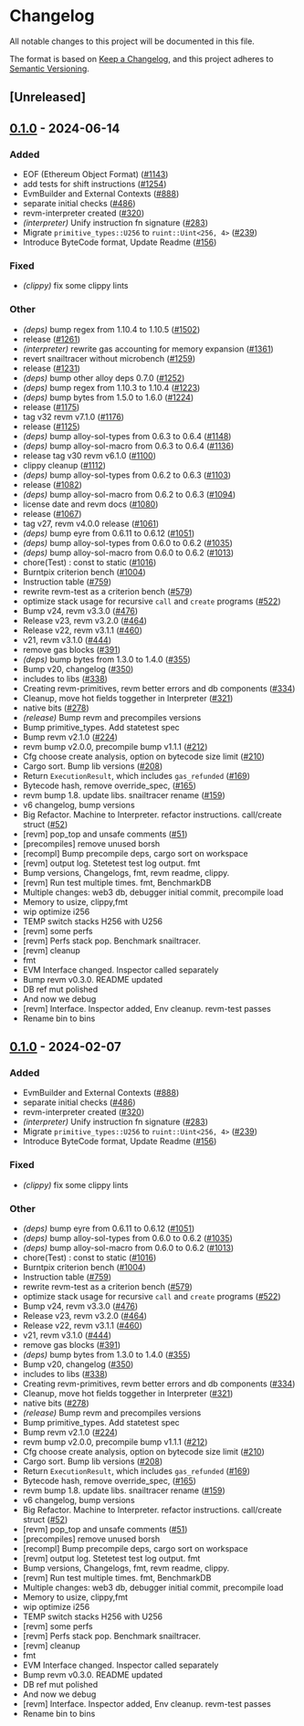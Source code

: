 # Changelog
All notable changes to this project will be documented in this file.

The format is based on [Keep a Changelog](https://keepachangelog.com/en/1.0.0/),
and this project adheres to [Semantic Versioning](https://semver.org/spec/v2.0.0.html).

## [Unreleased]

## [0.1.0](https://github.com/huyhuynh3103/revm/releases/tag/revm-test-v0.1.0) - 2024-06-14

### Added
- EOF (Ethereum Object Format) ([#1143](https://github.com/huyhuynh3103/revm/pull/1143))
- add tests for shift instructions ([#1254](https://github.com/huyhuynh3103/revm/pull/1254))
- EvmBuilder and External Contexts ([#888](https://github.com/huyhuynh3103/revm/pull/888))
- separate initial checks ([#486](https://github.com/huyhuynh3103/revm/pull/486))
- revm-interpreter created ([#320](https://github.com/huyhuynh3103/revm/pull/320))
- *(interpreter)* Unify instruction fn signature ([#283](https://github.com/huyhuynh3103/revm/pull/283))
- Migrate `primitive_types::U256` to `ruint::Uint<256, 4>` ([#239](https://github.com/huyhuynh3103/revm/pull/239))
- Introduce ByteCode format, Update Readme ([#156](https://github.com/huyhuynh3103/revm/pull/156))

### Fixed
- *(clippy)* fix some clippy lints

### Other
- *(deps)* bump regex from 1.10.4 to 1.10.5 ([#1502](https://github.com/huyhuynh3103/revm/pull/1502))
- release ([#1261](https://github.com/huyhuynh3103/revm/pull/1261))
- *(interpreter)* rewrite gas accounting for memory expansion ([#1361](https://github.com/huyhuynh3103/revm/pull/1361))
- revert snailtracer without microbench ([#1259](https://github.com/huyhuynh3103/revm/pull/1259))
- release ([#1231](https://github.com/huyhuynh3103/revm/pull/1231))
- *(deps)* bump other alloy deps 0.7.0 ([#1252](https://github.com/huyhuynh3103/revm/pull/1252))
- *(deps)* bump regex from 1.10.3 to 1.10.4 ([#1223](https://github.com/huyhuynh3103/revm/pull/1223))
- *(deps)* bump bytes from 1.5.0 to 1.6.0 ([#1224](https://github.com/huyhuynh3103/revm/pull/1224))
- release ([#1175](https://github.com/huyhuynh3103/revm/pull/1175))
- tag v32 revm v7.1.0 ([#1176](https://github.com/huyhuynh3103/revm/pull/1176))
- release ([#1125](https://github.com/huyhuynh3103/revm/pull/1125))
- *(deps)* bump alloy-sol-types from 0.6.3 to 0.6.4 ([#1148](https://github.com/huyhuynh3103/revm/pull/1148))
- *(deps)* bump alloy-sol-macro from 0.6.3 to 0.6.4 ([#1136](https://github.com/huyhuynh3103/revm/pull/1136))
- release tag v30 revm v6.1.0 ([#1100](https://github.com/huyhuynh3103/revm/pull/1100))
- clippy cleanup ([#1112](https://github.com/huyhuynh3103/revm/pull/1112))
- *(deps)* bump alloy-sol-types from 0.6.2 to 0.6.3 ([#1103](https://github.com/huyhuynh3103/revm/pull/1103))
- release ([#1082](https://github.com/huyhuynh3103/revm/pull/1082))
- *(deps)* bump alloy-sol-macro from 0.6.2 to 0.6.3 ([#1094](https://github.com/huyhuynh3103/revm/pull/1094))
- license date and revm docs ([#1080](https://github.com/huyhuynh3103/revm/pull/1080))
- release ([#1067](https://github.com/huyhuynh3103/revm/pull/1067))
- tag v27, revm v4.0.0 release ([#1061](https://github.com/huyhuynh3103/revm/pull/1061))
- *(deps)* bump eyre from 0.6.11 to 0.6.12 ([#1051](https://github.com/huyhuynh3103/revm/pull/1051))
- *(deps)* bump alloy-sol-types from 0.6.0 to 0.6.2 ([#1035](https://github.com/huyhuynh3103/revm/pull/1035))
- *(deps)* bump alloy-sol-macro from 0.6.0 to 0.6.2 ([#1013](https://github.com/huyhuynh3103/revm/pull/1013))
- chore(Test) : const to static ([#1016](https://github.com/huyhuynh3103/revm/pull/1016))
- Burntpix criterion bench ([#1004](https://github.com/huyhuynh3103/revm/pull/1004))
- Instruction table ([#759](https://github.com/huyhuynh3103/revm/pull/759))
- rewrite revm-test as a criterion bench ([#579](https://github.com/huyhuynh3103/revm/pull/579))
- optimize stack usage for recursive `call` and `create` programs ([#522](https://github.com/huyhuynh3103/revm/pull/522))
- Bump v24, revm v3.3.0 ([#476](https://github.com/huyhuynh3103/revm/pull/476))
- Release v23, revm v3.2.0 ([#464](https://github.com/huyhuynh3103/revm/pull/464))
- Release v22, revm v3.1.1 ([#460](https://github.com/huyhuynh3103/revm/pull/460))
- v21, revm v3.1.0 ([#444](https://github.com/huyhuynh3103/revm/pull/444))
- remove gas blocks ([#391](https://github.com/huyhuynh3103/revm/pull/391))
- *(deps)* bump bytes from 1.3.0 to 1.4.0 ([#355](https://github.com/huyhuynh3103/revm/pull/355))
- Bump v20, changelog ([#350](https://github.com/huyhuynh3103/revm/pull/350))
- includes to libs ([#338](https://github.com/huyhuynh3103/revm/pull/338))
- Creating revm-primitives, revm better errors and db components  ([#334](https://github.com/huyhuynh3103/revm/pull/334))
- Cleanup, move hot fields toggether in Interpreter ([#321](https://github.com/huyhuynh3103/revm/pull/321))
- native bits ([#278](https://github.com/huyhuynh3103/revm/pull/278))
- *(release)* Bump revm and precompiles versions
- Bump primitive_types. Add statetest spec
- Bump revm v2.1.0 ([#224](https://github.com/huyhuynh3103/revm/pull/224))
- revm bump v2.0.0, precompile bump v1.1.1 ([#212](https://github.com/huyhuynh3103/revm/pull/212))
- Cfg choose create analysis, option on bytecode size limit ([#210](https://github.com/huyhuynh3103/revm/pull/210))
- Cargo sort. Bump lib versions ([#208](https://github.com/huyhuynh3103/revm/pull/208))
- Return `ExecutionResult`, which includes `gas_refunded` ([#169](https://github.com/huyhuynh3103/revm/pull/169))
- Bytecode hash, remove override_spec, ([#165](https://github.com/huyhuynh3103/revm/pull/165))
- revm bump 1.8. update libs. snailtracer rename ([#159](https://github.com/huyhuynh3103/revm/pull/159))
- v6 changelog, bump versions
- Big Refactor. Machine to Interpreter. refactor instructions. call/create struct ([#52](https://github.com/huyhuynh3103/revm/pull/52))
- [revm] pop_top and unsafe comments ([#51](https://github.com/huyhuynh3103/revm/pull/51))
- [precompiles] remove unused borsh
- [recompl] Bump precompile deps, cargo sort on workspace
- [revm] output log. Stetetest test log output. fmt
- Bump versions, Changelogs, fmt, revm readme, clippy.
- [revm] Run test multiple times. fmt, BenchmarkDB
- Multiple changes: web3 db, debugger initial commit, precompile load
- Memory to usize, clippy,fmt
- wip optimize i256
- TEMP switch stacks H256 with U256
- [revm] some perfs
- [revm] Perfs stack pop. Benchmark snailtracer.
- [revm] cleanup
- fmt
- EVM Interface changed. Inspector called separately
- Bump revm v0.3.0. README updated
- DB ref mut polished
- And now we debug
- [revm] Interface. Inspector added, Env cleanup. revm-test passes
- Rename bin to bins

## [0.1.0](https://github.com/bluealloy/revm/releases/tag/revm-test-v0.1.0) - 2024-02-07

### Added
- EvmBuilder and External Contexts ([#888](https://github.com/bluealloy/revm/pull/888))
- separate initial checks ([#486](https://github.com/bluealloy/revm/pull/486))
- revm-interpreter created ([#320](https://github.com/bluealloy/revm/pull/320))
- *(interpreter)* Unify instruction fn signature ([#283](https://github.com/bluealloy/revm/pull/283))
- Migrate `primitive_types::U256` to `ruint::Uint<256, 4>` ([#239](https://github.com/bluealloy/revm/pull/239))
- Introduce ByteCode format, Update Readme ([#156](https://github.com/bluealloy/revm/pull/156))

### Fixed
- *(clippy)* fix some clippy lints

### Other
- *(deps)* bump eyre from 0.6.11 to 0.6.12 ([#1051](https://github.com/bluealloy/revm/pull/1051))
- *(deps)* bump alloy-sol-types from 0.6.0 to 0.6.2 ([#1035](https://github.com/bluealloy/revm/pull/1035))
- *(deps)* bump alloy-sol-macro from 0.6.0 to 0.6.2 ([#1013](https://github.com/bluealloy/revm/pull/1013))
- chore(Test) : const to static ([#1016](https://github.com/bluealloy/revm/pull/1016))
- Burntpix criterion bench ([#1004](https://github.com/bluealloy/revm/pull/1004))
- Instruction table ([#759](https://github.com/bluealloy/revm/pull/759))
- rewrite revm-test as a criterion bench ([#579](https://github.com/bluealloy/revm/pull/579))
- optimize stack usage for recursive `call` and `create` programs ([#522](https://github.com/bluealloy/revm/pull/522))
- Bump v24, revm v3.3.0 ([#476](https://github.com/bluealloy/revm/pull/476))
- Release v23, revm v3.2.0 ([#464](https://github.com/bluealloy/revm/pull/464))
- Release v22, revm v3.1.1 ([#460](https://github.com/bluealloy/revm/pull/460))
- v21, revm v3.1.0 ([#444](https://github.com/bluealloy/revm/pull/444))
- remove gas blocks ([#391](https://github.com/bluealloy/revm/pull/391))
- *(deps)* bump bytes from 1.3.0 to 1.4.0 ([#355](https://github.com/bluealloy/revm/pull/355))
- Bump v20, changelog ([#350](https://github.com/bluealloy/revm/pull/350))
- includes to libs ([#338](https://github.com/bluealloy/revm/pull/338))
- Creating revm-primitives, revm better errors and db components  ([#334](https://github.com/bluealloy/revm/pull/334))
- Cleanup, move hot fields toggether in Interpreter ([#321](https://github.com/bluealloy/revm/pull/321))
- native bits ([#278](https://github.com/bluealloy/revm/pull/278))
- *(release)* Bump revm and precompiles versions
- Bump primitive_types. Add statetest spec
- Bump revm v2.1.0 ([#224](https://github.com/bluealloy/revm/pull/224))
- revm bump v2.0.0, precompile bump v1.1.1 ([#212](https://github.com/bluealloy/revm/pull/212))
- Cfg choose create analysis, option on bytecode size limit ([#210](https://github.com/bluealloy/revm/pull/210))
- Cargo sort. Bump lib versions ([#208](https://github.com/bluealloy/revm/pull/208))
- Return `ExecutionResult`, which includes `gas_refunded` ([#169](https://github.com/bluealloy/revm/pull/169))
- Bytecode hash, remove override_spec, ([#165](https://github.com/bluealloy/revm/pull/165))
- revm bump 1.8. update libs. snailtracer rename ([#159](https://github.com/bluealloy/revm/pull/159))
- v6 changelog, bump versions
- Big Refactor. Machine to Interpreter. refactor instructions. call/create struct ([#52](https://github.com/bluealloy/revm/pull/52))
- [revm] pop_top and unsafe comments ([#51](https://github.com/bluealloy/revm/pull/51))
- [precompiles] remove unused borsh
- [recompl] Bump precompile deps, cargo sort on workspace
- [revm] output log. Stetetest test log output. fmt
- Bump versions, Changelogs, fmt, revm readme, clippy.
- [revm] Run test multiple times. fmt, BenchmarkDB
- Multiple changes: web3 db, debugger initial commit, precompile load
- Memory to usize, clippy,fmt
- wip optimize i256
- TEMP switch stacks H256 with U256
- [revm] some perfs
- [revm] Perfs stack pop. Benchmark snailtracer.
- [revm] cleanup
- fmt
- EVM Interface changed. Inspector called separately
- Bump revm v0.3.0. README updated
- DB ref mut polished
- And now we debug
- [revm] Interface. Inspector added, Env cleanup. revm-test passes
- Rename bin to bins
